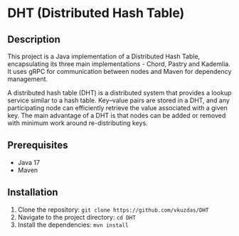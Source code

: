 # DHT (Distributed Hash Table)

## Description

This project is a Java implementation of a Distributed Hash Table, encapsulating its three main implementations - Chord, Pastry and Kademlia. It uses gRPC for communication between nodes and Maven for dependency management.

A distributed hash table (DHT) is a distributed system that provides a lookup service similar to a hash table. Key–value pairs are stored in a DHT, and any participating node can efficiently retrieve the value associated with a given key. The main advantage of a DHT is that nodes can be added or removed with minimum work around re-distributing keys.

## Prerequisites

- Java 17
- Maven

## Installation

1. Clone the repository: `git clone https://github.com/vkuzdas/DHT`
2. Navigate to the project directory: `cd DHT`
3. Install the dependencies: `mvn install`
